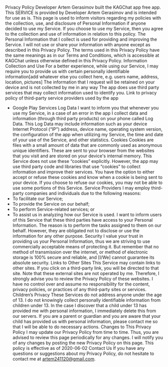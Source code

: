 
Privacy Policy
Developer Artem Gerasimov built the KAGChat app free app. This SERVICE is provided by Developer Artem Gerasimov and is intended for use as is.
This page is used to inform visitors regarding my policies with the collection, use, and disclosure of Personal Information if anyone decided to use my Service.
If you choose to use my Service, then you agree to the collection and use of information in relation to this policy. The Personal Information that I collect is used for providing and improving the Service. I will not use or share your information with anyone except as described in this Privacy Policy.
The terms used in this Privacy Policy have the same meanings as in our Terms and Conditions, which is accessible at KAGChat unless otherwise defined in this Privacy Policy.
Information Collection and Use
For a better experience, while using our Service, I may require you to provide us with certain personally identifiable information[add whatever else you collect here, e.g. users name, address, location, pictures] The information that I request will be retained on your device and is not collected by me in any way
The app does use third party services that may collect information used to identify you.
Link to privacy policy of third-party service providers used by the app
* Google Play Services
  Log Data
  I want to inform you that whenever you use my Service, in a case of an error in the app I collect data and information (through third party products) on your phone called Log Data. This Log Data may include information such as your device Internet Protocol (“IP”) address, device name, operating system version, the configuration of the app when utilizing my Service, the time and date of your use of the Service, and other statistics.
  Cookies
  Cookies are files with a small amount of data that are commonly used as anonymous unique identifiers. These are sent to your browser from the websites that you visit and are stored on your device's internal memory.
  This Service does not use these “cookies” explicitly. However, the app may use third party code and libraries that use “cookies” to collect information and improve their services. You have the option to either accept or refuse these cookies and know when a cookie is being sent to your device. If you choose to refuse our cookies, you may not be able to use some portions of this Service.
  Service Providers
  I may employ third-party companies and individuals due to the following reasons:
* To facilitate our Service;
* To provide the Service on our behalf;
* To perform Service-related services; or
* To assist us in analyzing how our Service is used.
  I want to inform users of this Service that these third parties have access to your Personal Information. The reason is to perform the tasks assigned to them on our behalf. However, they are obligated not to disclose or use the information for any other purpose.
  Security
  I value your trust in providing us your Personal Information, thus we are striving to use commercially acceptable means of protecting it. But remember that no method of transmission over the internet, or method of electronic storage is 100% secure and reliable, and [I/We] cannot guarantee its absolute security.
  Links to Other Sites
  This Service may contain links to other sites. If you click on a third-party link, you will be directed to that site. Note that these external sites are not operated by me. Therefore, I strongly advise you to review the Privacy Policy of these websites. I have no control over and assume no responsibility for the content, privacy policies, or practices of any third-party sites or services.
  Children’s Privacy
  These Services do not address anyone under the age of 13. I do not knowingly collect personally identifiable information from children under 13. In the case I discover that a child under 13 has provided me with personal information, I immediately delete this from our servers. If you are a parent or guardian and you are aware that your child has provided us with personal information, please contact me so that I will be able to do necessary actions.
  Changes to This Privacy Policy
  I may update our Privacy Policy from time to time. Thus, you are advised to review this page periodically for any changes. I will notify you of any changes by posting the new Privacy Policy on this page.
  This policy is effective as of 2020-06-02
  Contact Us
  If you have any questions or suggestions about my Privacy Policy, do not hesitate to contact me at artem241120@gmail.com.